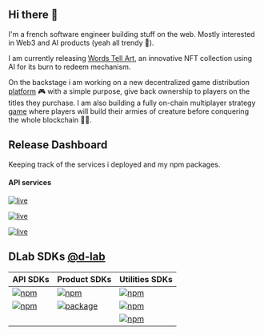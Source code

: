 ## Hi there :wave:

I'm a french software engineer building stuff on the web. Mostly interested in Web3 and AI products (yeah all trendy :see_no_evil:).

I am currently releasing [Words Tell Art](https://wordstell.art), an innovative NFT collection using AI for its burn to redeem mechanism.


On the backstage i am working on a new decentralized game distribution [platform](https://github.com/padium) :video_game: with a simple purpose, give back ownership to players on the titles they purchase.
I am also building a fully on-chain multiplayer strategy [game](https://github.com/Draym/blackhole-evm) where players will build their armies of creature before conquering the whole blockchain :space_invader::collision:.

## Release Dashboard
Keeping track of the services i deployed and my npm packages.
#### API services

[![live](https://tinyshields.dev/live?label=SSO%20API&url=https://sso.dlab.ovh/api/version&query=version&color=green)](https://sso.dlab.ovh/api)

[![live](https://tinyshields.dev/live?label=NFT%20Metadata%20API&url=https://metadata.dlab.ovh/api/version&query=version&color=green)](https://metadata.dlab.ovh/api)

[![live](https://tinyshields.dev/live?label=Words-Tell-Art%20API&url=https://api.wordstell.art/api/version&query=version&color=green)](https://api.wordstell.art/api)


## DLab SDKs [@d-lab](https://www.npmjs.com/settings/d-lab/packages)

| API SDKs | Product SDKs | Utilities SDKs |
| --- | --- | --- |
| [![npm](https://img.shields.io/npm/v/@d-lab%252Fsso?color=green&label=SSO%20-%20npm&style=flat)](https://www.npmjs.com/package/@d-lab/sso) | [![npm](https://img.shields.io/npm/v/@d-lab%252Fdiscord-puppet?color=green&label=Discord-Puppet%20-%20npm&style=flat)](https://www.npmjs.com/package/@d-lab/discord-puppet) | [![npm](https://img.shields.io/npm/v/@d-lab%252Fapi-kit?color=green&label=API-kit%20-%20npm&style=flat)](https://www.npmjs.com/package/@d-lab/api-kit) |
| [![npm](https://img.shields.io/npm/v/@d-lab%252Fmetadata?color=green&label=NFT-Metadata%20-%20npm&style=flat)](https://www.npmjs.com/package/@d-lab/metadata) | [![package](https://img.shields.io/badge/PDF--Flex%20--%20maven-v1.2.4-green)](https://github.com/Draym/PDF-Flex/packages/890343) | [![npm](https://img.shields.io/npm/v/@d-lab%252Fcommon-kit?color=green&label=Common-kit%20-%20npm&style=flat)](https://www.npmjs.com/package/@d-lab/common-kit) |
|  |  | [![npm](https://img.shields.io/npm/v/@d-lab%252Fnode-rest-cli?color=green&label=Node-Rest-CLI%20-%20npm&style=flat)](https://www.npmjs.com/package/@d-lab/node-rest-cli) |


<!--
**Draym/Draym** is a ✨ _special_ ✨ repository because its `README.md` (this file) appears on your GitHub profile.

Here are some ideas to get you started:

- 🔭 I’m currently working on ...
- 🌱 I’m currently learning ...
- 👯 I’m looking to collaborate on ...
- 🤔 I’m looking for help with ...
- 💬 Ask me about ...
- 📫 How to reach me: ...
- 😄 Pronouns: ...
- ⚡ Fun fact: ...
-->
